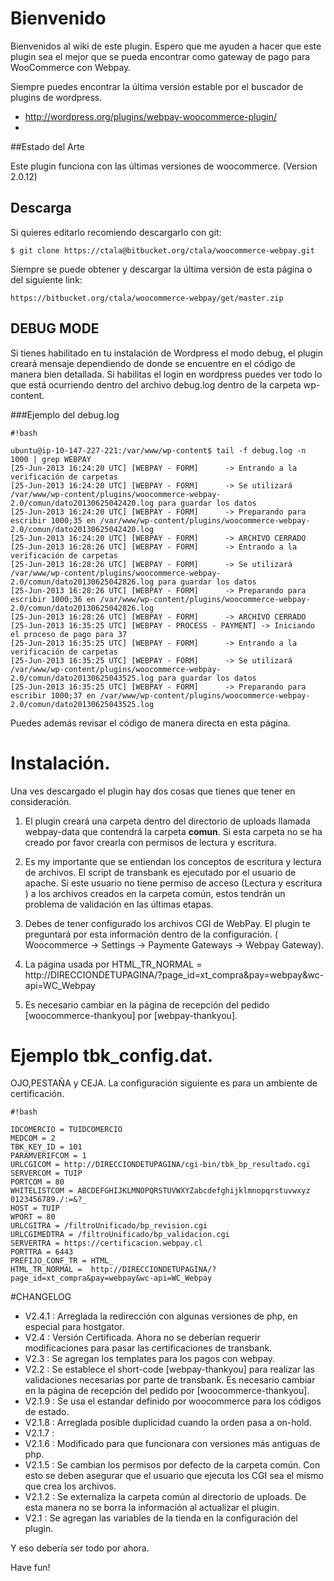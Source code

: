 # Bienvenido

Bienvenidos al wiki de este plugin. Espero que me ayuden a hacer que este plugin sea el mejor que se pueda encontrar como gateway de pago para WooCommerce con Webpay.

Siempre puedes encontrar la última versión estable por el buscador de plugins de wordpress.
* http://wordpress.org/plugins/webpay-woocommerce-plugin/
* 

##Estado del Arte

Este plugin funciona con las últimas versiones de woocommerce. (Version 2.0.12)

## Descarga


Si quieres editarlo recomiendo descargarlo con git:

```
$ git clone https://ctala@bitbucket.org/ctala/woocommerce-webpay.git
```


Siempre se puede obtener y descargar la última versión de esta página o del siguiente link:

```
https://bitbucket.org/ctala/woocommerce-webpay/get/master.zip
```
 
## DEBUG MODE
Si tienes habilitado en tu instalación de Wordpress el modo debug, el plugin creará mensaje dependiendo de donde se encuentre en el código de manera bien detallada.
Si habilitas el login en wordpress puedes ver todo lo que está ocurriendo dentro del archivo debug.log dentro de la carpeta wp-content.

###Ejemplo del debug.log

```
#!bash

ubuntu@ip-10-147-227-221:/var/www/wp-content$ tail -f debug.log -n 1000 | grep WEBPAY
[25-Jun-2013 16:24:20 UTC] [WEBPAY - FORM]      -> Entrando a la verificación de carpetas
[25-Jun-2013 16:24:20 UTC] [WEBPAY - FORM]      -> Se utilizará /var/www/wp-content/plugins/woocommerce-webpay-2.0/comun/dato20130625042420.log para guardar los datos
[25-Jun-2013 16:24:20 UTC] [WEBPAY - FORM]      -> Preparando para escribir 1000;35 en /var/www/wp-content/plugins/woocommerce-webpay-2.0/comun/dato20130625042420.log
[25-Jun-2013 16:24:20 UTC] [WEBPAY - FORM]      -> ARCHIVO CERRADO
[25-Jun-2013 16:28:26 UTC] [WEBPAY - FORM]      -> Entrando a la verificación de carpetas
[25-Jun-2013 16:28:26 UTC] [WEBPAY - FORM]      -> Se utilizará /var/www/wp-content/plugins/woocommerce-webpay-2.0/comun/dato20130625042826.log para guardar los datos
[25-Jun-2013 16:28:26 UTC] [WEBPAY - FORM]      -> Preparando para escribir 1000;36 en /var/www/wp-content/plugins/woocommerce-webpay-2.0/comun/dato20130625042826.log
[25-Jun-2013 16:28:26 UTC] [WEBPAY - FORM]      -> ARCHIVO CERRADO
[25-Jun-2013 16:35:25 UTC] [WEBPAY - PROCESS - PAYMENT] -> Iniciando el proceso de pago para 37
[25-Jun-2013 16:35:25 UTC] [WEBPAY - FORM]      -> Entrando a la verificación de carpetas
[25-Jun-2013 16:35:25 UTC] [WEBPAY - FORM]      -> Se utilizará /var/www/wp-content/plugins/woocommerce-webpay-2.0/comun/dato20130625043525.log para guardar los datos
[25-Jun-2013 16:35:25 UTC] [WEBPAY - FORM]      -> Preparando para escribir 1000;37 en /var/www/wp-content/plugins/woocommerce-webpay-2.0/comun/dato20130625043525.log

```

Puedes además revisar el código de manera directa en esta página.


# Instalación. #

Una ves descargado el plugin hay dos cosas que tienes que tener en consideración.


1. El plugin creará una carpeta dentro del directorio de uploads llamada webpay-data que contendrá la carpeta  **comun**. Si esta carpeta no se ha creado por favor crearla con permisos de lectura y escritura.

2. Es my importante que se entiendan los conceptos de escritura y lectura de archivos. El script de transbank es ejecutado por el usuario de apache. Si este usuario no tiene permiso de acceso (Lectura y escritura ) a los archivos creados en la carpeta común, estos tendrán un problema de validación en las últimas etapas.   

3. Debes de tener configurado los archivos CGI de WebPay. El plugin te preguntará por esta información dentro de la configuración. ( Woocommerce -> Settings -> Paymente Gateways -> Webpay Gateway).

4. La página usada por HTML_TR_NORMAL = http://DIRECCIONDETUPAGINA/?page_id=xt_compra&pay=webpay&wc-api=WC_Webpay

5. Es necesario cambiar en la página de recepción del pedido [woocommerce-thankyou] por [webpay-thankyou]. 

# Ejemplo **tbk_config.dat**. #

OJO,PESTAÑA y CEJA. La configuración siguiente es para un ambiente de certificación.

```
#!bash

IDCOMERCIO = TUIDCOMERCIO
MEDCOM = 2
TBK_KEY_ID = 101
PARAMVERIFCOM = 1
URLCGICOM = http://DIRECCIONDETUPAGINA/cgi-bin/tbk_bp_resultado.cgi
SERVERCOM = TUIP
PORTCOM = 80
WHITELISTCOM = ABCDEFGHIJKLMNOPQRSTUVWXYZabcdefghijklmnopqrstuvwxyz 0123456789./:=&?_
HOST = TUIP
WPORT = 80
URLCGITRA = /filtroUnificado/bp_revision.cgi
URLCGIMEDTRA = /filtroUnificado/bp_validacion.cgi
SERVERTRA = https://certificacion.webpay.cl
PORTTRA = 6443
PREFIJO_CONF_TR = HTML_
HTML_TR_NORMAL =  http://DIRECCIONDETUPAGINA/?page_id=xt_compra&pay=webpay&wc-api=WC_Webpay

```
#CHANGELOG
* V2.4.1 : Arreglada la redirección con algunas versiones de php, en especial para hostgator.
* V2.4 : Versión Certificada. Ahora no se deberían requerir modificaciones para pasar las certificaciones de transbank.
* V2.3 : Se agregan los templates para los pagos con webpay.
* V2.2 : Se establece el short-code [webpay-thankyou] para realizar las validaciones necesarias por parte de transbank. Es necesario cambiar en la página de recepción del pedido por [woocommerce-thankyou]. 
* V2.1.9 : Se usa el estandar definido por woocommerce para los códigos de estado.
* V2.1.8 : Arreglada posible duplicidad cuando la orden pasa a on-hold.
* V2.1.7 : 
* V2.1.6 : Modificado para que funcionara con versiones más antiguas de php.
* V2.1.5 : Se cambian los permisos por defecto de la carpeta común. Con esto se deben asegurar que el usuario que ejecuta los CGI sea el mismo que crea los archivos.
* V2.1.2 : Se externaliza la carpeta común al directorio de uploads. De esta manera no se borra la información al actualizar el plugin.
* V2.1 : Se agregan las variables de la tienda en la configuración del plugin.

Y eso debería ser todo por ahora.


Have fun!
